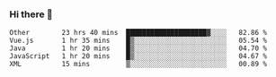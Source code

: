 ### Hi there 👋

<!--
**Hundeklemmen/Hundeklemmen** is a ✨ _special_ ✨ repository because its `README.md` (this file) appears on your GitHub profile.

Here are some ideas to get you started:

- 🔭 I’m currently working on ...
- 🌱 I’m currently learning ...
- 👯 I’m looking to collaborate on ...
- 🤔 I’m looking for help with ...
- 💬 Ask me about ...
- 📫 How to reach me: ...
- 😄 Pronouns: ...
- ⚡ Fun fact: ...
-->
<!--START_SECTION:waka-->
```text
Other        23 hrs 40 mins  ████████████████████▓░░░░   82.86 % 
Vue.js       1 hr 35 mins    █▒░░░░░░░░░░░░░░░░░░░░░░░   05.54 % 
Java         1 hr 20 mins    █▒░░░░░░░░░░░░░░░░░░░░░░░   04.70 % 
JavaScript   1 hr 20 mins    █▒░░░░░░░░░░░░░░░░░░░░░░░   04.67 % 
XML          15 mins         ▒░░░░░░░░░░░░░░░░░░░░░░░░   00.89 % 
```
<!--END_SECTION:waka-->

